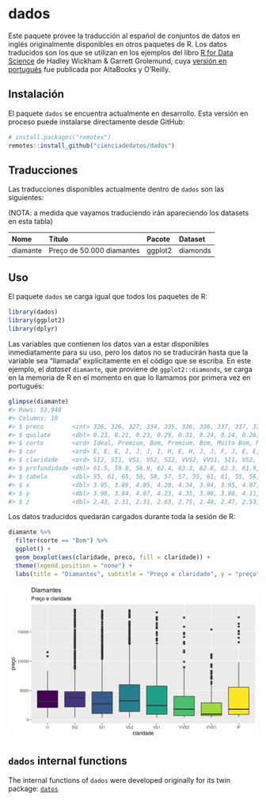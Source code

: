
<!-- README.md is generated from README.Rmd. Please edit that file -->

# dados

<!-- badges: start -->

<!-- badges: end -->

Este paquete provee la traducción al español de conjuntos de datos en
inglés originalmente disponibles en otros paquetes de R. Los datos
traducidos son los que se utilizan en los ejemplos del libro [R for Data
Science](https://r4ds.had.co.nz/) de Hadley Wickham & Garrett Grolemund,
cuya [versión en
portugués](https://www.altabooks.com.br/produto/r-para-data-science-importe-arrume-transforme-visualize-e-modele-dados/)
fue publicada por AltaBooks y O’Reilly.

## Instalación

El paquete `dados` se encuentra actualmente en desarrollo. Esta versión
en proceso puede instalarse directamente desde GitHub:

``` r
# install.packages("remotes")
remotes::install_github("cienciadedatos/dados")
```

## Traducciones

Las traducciones disponibles actualmente dentro de `dados` son las
siguientes:

(NOTA: a medida que vayamos traduciendo irán apareciendo los datasets en
esta tabla)

| Nome     | Título                    | Pacote  | Dataset  |
| :------- | :------------------------ | :------ | :------- |
| diamante | Preço de 50.000 diamantes | ggplot2 | diamonds |

## Uso

El paquete `dados` se carga igual que todos los paquetes de R:

``` r
library(dados)
library(ggplot2)
library(dplyr)
```

Las variables que contienen los datos van a estar disponibles
inmediatamente para su uso, pero los datos no se traducirán hasta que la
variable sea “llamada” explícitamente en el código que se escriba. En
este ejemplo, el *dataset* `diamante`, que proviene de
`ggplot2::diamonds`, se carga en la memoria de R en el momento en que lo
llamamos por primera vez en portugués:

``` r
glimpse(diamante)
#> Rows: 53,940
#> Columns: 10
#> $ preco        <int> 326, 326, 327, 334, 335, 336, 336, 337, 337, 338, 339, 3…
#> $ quilate      <dbl> 0.23, 0.21, 0.23, 0.29, 0.31, 0.24, 0.24, 0.26, 0.22, 0.…
#> $ corte        <ord> Ideal, Premium, Bom, Premium, Bom, Muito Bom, Muito Bom,…
#> $ cor          <ord> E, E, E, I, J, J, I, H, E, H, J, J, F, J, E, E, I, J, J,…
#> $ claridade    <ord> SI2, SI1, VS1, VS2, SI2, VVS2, VVS1, SI1, VS2, VS1, SI1,…
#> $ profundidade <dbl> 61.5, 59.8, 56.9, 62.4, 63.3, 62.8, 62.3, 61.9, 65.1, 59…
#> $ tabela       <dbl> 55, 61, 65, 58, 58, 57, 57, 55, 61, 61, 55, 56, 61, 54, …
#> $ x            <dbl> 3.95, 3.89, 4.05, 4.20, 4.34, 3.94, 3.95, 4.07, 3.87, 4.…
#> $ y            <dbl> 3.98, 3.84, 4.07, 4.23, 4.35, 3.96, 3.98, 4.11, 3.78, 4.…
#> $ z            <dbl> 2.43, 2.31, 2.31, 2.63, 2.75, 2.48, 2.47, 2.53, 2.49, 2.…
```

Los datos traducidos quedarán cargados durante toda la sesión de R:

``` r
diamante %>%
  filter(corte == "Bom") %>%
  ggplot() +
  geom_boxplot(aes(claridade, preco, fill = claridade)) +
  theme(legend.position = "none") +
  labs(title = "Diamantes", subtitle = "Preço e claridade", y = "preço")
```

<img src="man/figures/diamantes.png">

## `dados` internal functions

The internal functions of `dados` were developed originally for its twin
package: [`datos`](https://cienciadedatos.github.io/datos/)
